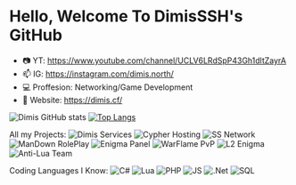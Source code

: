 # Hello, Welcome To DimisSSH's GitHub #
- 📷 YT: https://www.youtube.com/channel/UCLV6LRdSpP43Gh1dltZayrA
- 📫 IG: https://instagram.com/dimis.north/
- 💻 Proffesion: Networking/Game Development
- 📵 Website: https://dimis.cf/


![Dimis GitHub stats](https://github-readme-stats.vercel.app/api?username=DimisSSH&show_icons=true&theme=radical)
[![Top Langs](https://github-readme-stats.vercel.app/api/top-langs/?username=DimisSSH&layout=compact)](https://github.com/anuraghazra/github-readme-stats)


All my Projects: 
![Dimis Services](https://img.shields.io/badge/DIMIS-SERVICES-red?style=for-the-badge&logo=DBs&logoColor=white)
![Cypher Hosting](https://img.shields.io/badge/CYPHER-HOST-blue?style=for-the-badge&logo=DBs&logoColor=white)
![SS Network](https://img.shields.io/badge/SS-NETWORK-black?style=for-the-badge&logo=DBs&logoColor=white)
![ManDown RolePlay](https://img.shields.io/badge/MANDOWN-RP-orange?style=for-the-badge&logo=DBs&logoColor=white)
![Enigma Panel](https://img.shields.io/badge/ENIGMA-PANEL-yellow?style=for-the-badge&logo=DBs&logoColor=white)
![WarFlame PvP](https://img.shields.io/badge/WARFLAME-PVP-red?style=for-the-badge&logo=DBs&logoColor=white)
![L2 Enigma](https://img.shields.io/badge/L2-ENIGMA-green?style=for-the-badge&logo=DBs&logoColor=white)
![Anti-Lua Team](https://img.shields.io/badge/ANTILUA-DEV-black?style=for-the-badge&logo=DBs&logoColor=white)




Coding Languages I Know:
![C#](https://img.shields.io/badge/c%23-%23239120.svg?style=for-the-badge&logo=c-sharp&logoColor=white)
![Lua](https://img.shields.io/badge/lua-%232C2D72.svg?style=for-the-badge&logo=lua&logoColor=white)
![PHP](https://img.shields.io/badge/php-%23777BB4.svg?style=for-the-badge&logo=php&logoColor=white)
![JS](https://img.shields.io/badge/JS-%23777BB4.svg?style=for-the-badge&logo=js&logoColor=white)
![.Net](https://img.shields.io/badge/.NET-5C2D91?style=for-the-badge&logo=.net&logoColor=white)
![SQL](https://img.shields.io/badge/DB-SQL-green?style=for-the-badge&logo=DBs&logoColor=white)

